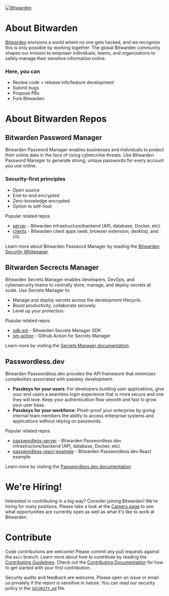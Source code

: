 <p align="left">
    <a href="https://bitwarden.com" target="_blank">
        <img src="https://github.com/bitwarden/.github/blob/main/images/logo-horizontal-blue.svg" alt="Bitwarden" />
    </a>
</p>

# About Bitwarden

<a href="https://bitwarden.com" target="_blank">Bitwarden</a> envisions a world where no one gets hacked, and we recognize this is only possible by working together. The global Bitwarden community shapes our mission to empower individuals, teams, and organizations to safely manage their sensitive information online.

### Here, you can
<ul>
    <li>Review code + release info/feature development
    <li>Submit bugs
    <li>Propose PRs
    <li>Fork Bitwarden
</ul>

# About Bitwarden Repos

## Bitwarden Password Manager

Bitwarden Password Manager enables businesses and individuals to protect their online data in the face of rising cybercrime threats. Use Bitwarden Password Manager to generate strong, unique passwords for every account you use online.

### Security-first principles
<ul>
    <li>Open source
    <li>End-to-end encrypted
    <li>Zero-knowledge encrypted
    <li>Option to self-host
</ul>

Popular related repos
<ul>
    <li><a href="https://github.com/bitwarden/server">server</a> - Bitwarden infrastructure/backend (API, database, Docker, etc).
    <li><a href="https://github.com/bitwarden/clients">clients</a> - Bitwarden client apps (web, browser extension, desktop, and cli).
</ul>
Learn more about Bitwarden Password Manager by reading the <a href="https://bitwarden.com/help/bitwarden-security-white-paper/" target="_blank">Bitwarden Security Whitepaper</a>.

## Bitwarden Secrects Manager

Bitwarden Secrets Manager enables developers, DevOps, and cybersecurity teams to centrally store, manage, and deploy secrets at scale. Use Secrets Manager to:
<ul>
    <li>Manage and deploy secrets across the development lifecycle.
    <li>Boost productivity, collaborate securely.
    <li>Level up your protection.
</ul>
Popular related repos
<ul>
    <li><a href="https://github.com/bitwarden/sdk-sm">sdk-sm</a> - Bitwarden Secrets Manager SDK
    <li><a href="https://github.com/bitwarden/sm-action">sm-action</a> - Github Action for Secrets Manager
</ul>
Learn more by visiting the <a href="https://bitwarden.com/help/secrets-manager-overview/" target="_blank">Secrets Manager documentation</a>.

## Passwordless.dev

Bitwarden Passwordless.dev provides the API framework that minimizes complexities associated with passkey development.
<ul>
    <li><b>Passkeys for your users</b>: For developers building user applications, give your end users a seamless login experience that is more secure and one they will love. Keep your authentication flow smooth and fast to grow your user base.
    <li><b>Passkeys for your workforce</b>: Phish-proof your enterprise by giving internal team members the ability to access enterprise systems and applications without relying on passwords.
</ul>
Popular related repos
<ul>
    <li><a href="https://github.com/bitwarden/passwordless-server">passwordless-server</a> - Bitwarden Passwordless.dev infrastructure/backend (API, database, Docker, etc)
    <li><a href="https://github.com/bitwarden/passwordless-react-example">passwordless-react-example</a> - Bitwarden Passwordless.dev React example
</ul>
Learn more by visiting the <a href="https://docs.passwordless.dev/" target="_blank"> Passwordless.dev documentation</a>.
<p></p>

# We're Hiring!

Interested in contributing in a big way? Consider joining Bitwarden! We're hiring for many positions. Please take a look at the [Careers page](https://bitwarden.com/careers/) to see what opportunities are currently open as well as what it's like to work at Bitwarden.

# Contribute

Code contributions are welcome! Please commit any pull requests against the `main` branch. Learn more about how to contribute by reading the [Contributing Guidelines](https://contributing.bitwarden.com/contributing/). Check out the [Contributing Documentation](https://contributing.bitwarden.com/) for how to get started with your first contribution.

Security audits and feedback are welcome. Please open an issue or email us privately if the report is sensitive in nature. You can read our security policy in the [`SECURITY.md`](/SECURITY.md) file.
